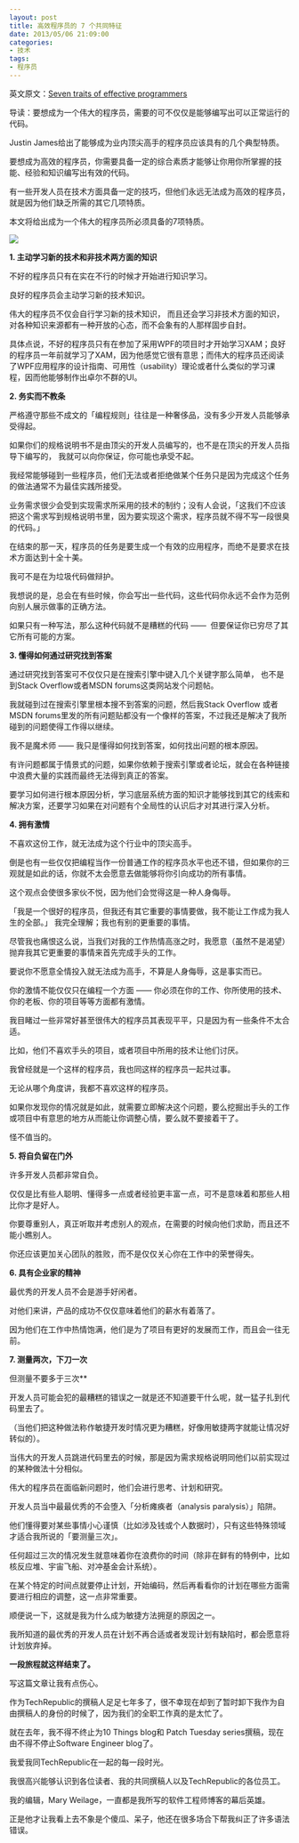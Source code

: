```yaml
---
layout: post
title: 高效程序员的 7 个共同特征
date: 2013/05/06 21:09:00
categories:
- 技术
tags:
- 程序员
---
```


英文原文：[Seven traits of effective programmers](http://www.techrepublic.com/blog/programming-and-development/seven-traits-of-effective-programmers/6750)

导读：要想成为一个伟大的程序员，需要的可不仅仅是能够编写出可以正常运行的代码。

Justin James给出了能够成为业内顶尖高手的程序员应该具有的几个典型特质。

要想成为高效的程序员，你需要具备一定的综合素质才能够让你用你所掌握的技能、经验和知识编写出有效的代码。

有一些开发人员在技术方面具备一定的技巧，但他们永远无法成为高效的程序员，就是因为他们缺乏所需的其它几项特质。

本文将给出成为一个伟大的程序员所必须具备的7项特质。

![](http://pics.naaln.com/blog/2019-01-14-085256.jpg-basicBlog)

**1. 主动学习新的技术和非技术两方面的知识**

不好的程序员只有在实在不行的时候才开始进行知识学习。

良好的程序员会主动学习新的技术知识。

伟大的程序员不仅会自行学习新的技术知识， 而且还会学习非技术方面的知识，对各种知识来源都有一种开放的心态，而不会象有的人那样固步自封。

具体点说，不好的程序员只有在参加了采用WPF的项目时才开始学习XAM；良好的程序员一年前就学习了XAM，因为他感觉它很有意思；而伟大的程序员还阅读了WPF应用程序的设计指南、可用性（usability）理论或者什么类似的学习课程，因而他能够制作出卓尔不群的UI。

**2. 务实而不教条**

严格遵守那些不成文的「编程规则」往往是一种奢侈品，没有多少开发人员能够承受得起。

如果你们的规格说明书不是由顶尖的开发人员编写的，也不是在顶尖的开发人员指导下编写的， 我就可以向你保证，你可能也承受不起。

我经常能够碰到一些程序员，他们无法或者拒绝做某个任务只是因为完成这个任务的做法通常不为最佳实践所接受。

业务需求很少会受到实现需求所采用的技术的制约；没有人会说，「这我们不应该把这个需求写到规格说明书里，因为要实现这个需求，程序员就不得不写一段很臭的代码。」

在结束的那一天，程序员的任务是要生成一个有效的应用程序，而绝不是要求在技术方面达到十全十美。

我可不是在为垃圾代码做辩护。

我想说的是，总会在有些时候，你会写出一些代码，这些代码你永远不会作为范例向别人展示做事的正确方法。

如果只有一种写法，那么这种代码就不是糟糕的代码 ——  但要保证你已穷尽了其它所有可能的方案。

**3. 懂得如何通过研究找到答案**

通过研究找到答案可不仅仅只是在搜索引擎中键入几个关键字那么简单， 也不是到Stack Overflow或者MSDN forums这类网站发个问题帖。

我就碰到过在搜索引擎里根本搜不到答案的问题，然后我Stack Overflow 或者MSDN forums里发的所有问题贴都没有一个像样的答案，不过我还是解决了我所碰到的问题使得工作得以继续。

我不是魔术师 —— 我只是懂得如何找到答案，如何找出问题的根本原因。

有许问题都属于情景式的问题，如果你依赖于搜索引擎或者论坛，就会在各种链接中浪费大量的实践而最终无法得到真正的答案。

要学习如何进行根本原因分析，学习底层系统方面的知识才能够找到其它的线索和解决方案，还要学习如果在对问题有个全局性的认识后才对其进行深入分析。

**4. 拥有激情**

不喜欢这份工作，就无法成为这个行业中的顶尖高手。

倒是也有一些仅仅把编程当作一份普通工作的程序员水平也还不错，但如果你的三观就是如此的话，你就不太会愿意去做能够将你引向成功的所有事情。

这个观点会使很多家伙不悦，因为他们会觉得这是一种人身侮辱。

「我是一个很好的程序员，但我还有其它重要的事情要做，我不能让工作成为我人生的全部。」 我完全理解；我也有别的更重要的事情。

尽管我也痛恨这么说，当我们对我的工作热情高涨之时，我愿意（虽然不是渴望）抛弃我其它更重要的事情来首先完成手头的工作。

要说你不愿意全情投入就无法成为高手，不算是人身侮辱，这是事实而已。

你的激情不能仅仅只在编程一个方面 —— 你必须在你的工作、你所使用的技术、你的老板、你的项目等等方面都有激情。

我目睹过一些非常好甚至很伟大的程序员其表现平平，只是因为有一些条件不太合适。

比如，他们不喜欢手头的项目，或者项目中所用的技术让他们讨厌。

我曾经就是一个这样的程序员，我也同这样的程序员一起共过事。

无论从哪个角度讲，我都不喜欢这样的程序员。

如果你发现你的情况就是如此，就需要立即解决这个问题，要么挖掘出手头的工作或项目中有意思的地方从而能让你调整心情，要么就不要接着干了。

怪不值当的。

**5. 将自负留在门外**

许多开发人员都非常自负。

仅仅是比有些人聪明、懂得多一点或者经验更丰富一点，可不是意味着和那些人相比你才是好人。

你要尊重别人，真正听取并考虑别人的观点，在需要的时候向他们求助，而且还不能小瞧别人。

你还应该更加关心团队的胜败，而不是仅仅关心你在工作中的荣誉得失。

**6. 具有企业家的精神**

最优秀的开发人员不会是游手好闲者。

对他们来讲，产品的成功不仅仅意味着他们的薪水有着落了。

因为他们在工作中热情饱满，他们是为了项目有更好的发展而工作，而且会一往无前。

**7. 测量两次，下刀一次**

但测量不要多于三次**

开发人员可能会犯的最糟糕的错误之一就是还不知道要干什么呢，就一猛子扎到代码里去了。

（当他们把这种做法称作敏捷开发时情况更为糟糕，好像用敏捷两字就能让情况好转似的）。

当伟大的开发人员跳进代码里去的时候，那是因为需求规格说明同他们以前实现过的某种做法十分相似。

伟大的程序员在面临新问题时，他们会进行思考、计划和研究。

开发人员当中最最优秀的不会堕入「分析瘫痪者（analysis paralysis）」陷阱。

他们懂得要对某些事情小心谨慎（比如涉及钱或个人数据时），只有这些特殊领域才适合我所说的「要测量三次」。

任何超过三次的情况发生就意味着你在浪费你的时间（除非在鲜有的特例中，比如核反应堆、宇宙飞船、对冲基金会计系统）。

在某个特定的时间点就要停止计划，开始编码，然后再看看你的计划在哪些方面需要进行相应的调整，这一点非常重要。

顺便说一下，这就是我为什么成为敏捷方法拥趸的原因之一。

我所知道的最优秀的开发人员在计划不再合适或者发现计划有缺陷时，都会愿意将计划放弃掉。

**一段旅程就这样结束了。**

写这篇文章让我有点伤心。

作为TechRepublic的撰稿人足足七年多了，很不幸现在却到了暂时卸下我作为自由撰稿人的身份的时候了，因为我们的全职工作真的是太忙了。

就在去年，我不得不终止为10 Things blog和 Patch Tuesday series撰稿，现在由不得不停止Software Engineer blog了。

我爱我同TechRepublic在一起的每一段时光。

我很高兴能够认识到各位读者、我的共同撰稿人以及TechRepublic的各位员工。

我的编辑，Mary Weilage，一直都是我所写的软件工程师博客的幕后英雄。

正是他才让我看上去不象是个傻瓜、呆子，他还在很多场合下帮我纠正了许多语法错误。

